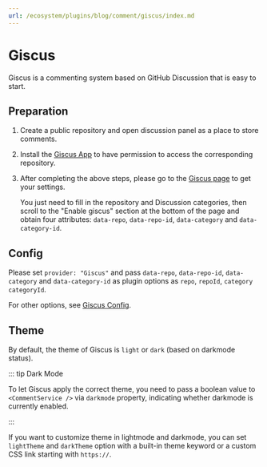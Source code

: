 ```yaml
---
url: /ecosystem/plugins/blog/comment/giscus/index.md
---
```

# Giscus

Giscus is a commenting system based on GitHub Discussion that is easy to start.

## Preparation

1. Create a public repository and open discussion panel as a place to store comments.
2. Install the [Giscus App](https://github.com/apps/giscus) to have permission to access the corresponding repository.
3. After completing the above steps, please go to the [Giscus page](https://giscus.app) to get your settings.

   You just need to fill in the repository and Discussion categories, then scroll to the "Enable giscus" section at the bottom of the page and obtain four attributes: `data-repo`, `data-repo-id`, `data-category` and `data-category-id`.

## Config

Please set `provider: "Giscus"` and pass `data-repo`, `data-repo-id`, `data-category` and `data-category-id` as plugin options as `repo`, `repoId`, `category` `categoryId`.

For other options, see [Giscus Config](./config.md).

## Theme

By default, the theme of Giscus is `light` or `dark` (based on darkmode status).

::: tip Dark Mode

To let Giscus apply the correct theme, you need to pass a boolean value to `<CommentService />` via `darkmode` property, indicating whether darkmode is currently enabled.

:::

If you want to customize theme in lightmode and darkmode, you can set `lightTheme` and `darkTheme` option with a built-in theme keyword or a custom CSS link starting with `https://`.
